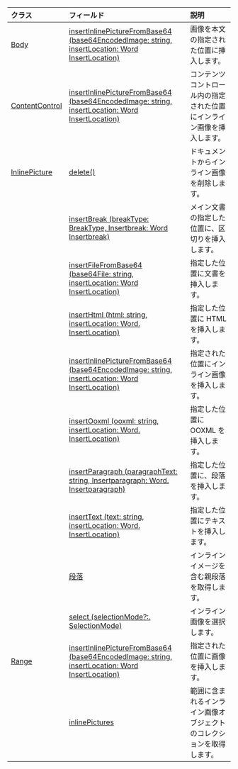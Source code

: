 | クラス | フィールド | 説明 |
|:---|:---|:---|
|[Body](/javascript/api/word/word.body)|[insertInlinePictureFromBase64 (base64EncodedImage: string, insertLocation: Word InsertLocation)](/javascript/api/word/word.body#insertinlinepicturefrombase64-base64encodedimage--insertlocation-)|画像を本文の指定された位置に挿入します。|
|[ContentControl](/javascript/api/word/word.contentcontrol)|[insertInlinePictureFromBase64 (base64EncodedImage: string, insertLocation: Word InsertLocation)](/javascript/api/word/word.contentcontrol#insertinlinepicturefrombase64-base64encodedimage--insertlocation-)|コンテンツ コントロール内の指定された位置にインライン画像を挿入します。|
|[InlinePicture](/javascript/api/word/word.inlinepicture)|[delete()](/javascript/api/word/word.inlinepicture#delete--)|ドキュメントからインライン画像を削除します。|
||[insertBreak (breakType: BreakType, Insertbreak: Word Insertbreak)](/javascript/api/word/word.inlinepicture#insertbreak-breaktype--insertlocation-)|メイン文書の指定した位置に、区切りを挿入します。|
||[insertFileFromBase64 (base64File: string, insertLocation: Word InsertLocation)](/javascript/api/word/word.inlinepicture#insertfilefrombase64-base64file--insertlocation-)|指定した位置に文書を挿入します。|
||[insertHtml (html: string, insertLocation: Word. InsertLocation)](/javascript/api/word/word.inlinepicture#inserthtml-html--insertlocation-)|指定した位置に HTML を挿入します。|
||[insertInlinePictureFromBase64 (base64EncodedImage: string, insertLocation: Word InsertLocation)](/javascript/api/word/word.inlinepicture#insertinlinepicturefrombase64-base64encodedimage--insertlocation-)|指定された位置にインライン画像を挿入します。|
||[insertOoxml (ooxml: string, insertLocation: Word. InsertLocation)](/javascript/api/word/word.inlinepicture#insertooxml-ooxml--insertlocation-)|指定した位置に OOXML を挿入します。|
||[insertParagraph (paragraphText: string, Insertparagraph: Word. Insertparagraph)](/javascript/api/word/word.inlinepicture#insertparagraph-paragraphtext--insertlocation-)|指定した位置に、段落を挿入します。|
||[insertText (text: string, insertLocation: Word. InsertLocation)](/javascript/api/word/word.inlinepicture#inserttext-text--insertlocation-)|指定した位置にテキストを挿入します。|
||[段落](/javascript/api/word/word.inlinepicture#paragraph)|インライン イメージを含む親段落を取得します。|
||[select (selectionMode?:. SelectionMode)](/javascript/api/word/word.inlinepicture#select-selectionmode-)|インライン画像を選択します。|
|[Range](/javascript/api/word/word.range)|[insertInlinePictureFromBase64 (base64EncodedImage: string, insertLocation: Word InsertLocation)](/javascript/api/word/word.range#insertinlinepicturefrombase64-base64encodedimage--insertlocation-)|指定された位置に画像を挿入します。|
||[inlinePictures](/javascript/api/word/word.range#inlinepictures)|範囲に含まれるインライン画像オブジェクトのコレクションを取得します。|
